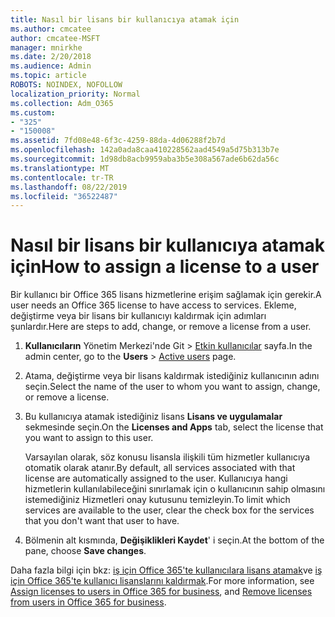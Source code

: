 ```yaml
---
title: Nasıl bir lisans bir kullanıcıya atamak için
ms.author: cmcatee
author: cmcatee-MSFT
manager: mnirkhe
ms.date: 2/20/2018
ms.audience: Admin
ms.topic: article
ROBOTS: NOINDEX, NOFOLLOW
localization_priority: Normal
ms.collection: Adm_O365
ms.custom:
- "325"
- "150008"
ms.assetid: 7fd08e48-6f3c-4259-88da-4d06288f2b7d
ms.openlocfilehash: 142a0ada8caa410228562aad4549a5d75b313b7e
ms.sourcegitcommit: 1d98db8acb9959aba3b5e308a567ade6b62da56c
ms.translationtype: MT
ms.contentlocale: tr-TR
ms.lasthandoff: 08/22/2019
ms.locfileid: "36522487"
---
```

# <a name="how-to-assign-a-license-to-a-user"></a><span data-ttu-id="80176-102">Nasıl bir lisans bir kullanıcıya atamak için</span><span class="sxs-lookup"><span data-stu-id="80176-102">How to assign a license to a user</span></span>

<span data-ttu-id="80176-103">Bir kullanıcı bir Office 365 lisans hizmetlerine erişim sağlamak için gerekir.</span><span class="sxs-lookup"><span data-stu-id="80176-103">A user needs an Office 365 license to have access to services.</span></span> <span data-ttu-id="80176-104">Ekleme, değiştirme veya bir lisans bir kullanıcıyı kaldırmak için adımları şunlardır.</span><span class="sxs-lookup"><span data-stu-id="80176-104">Here are steps to add, change, or remove a license from a user.</span></span>
  
1. <span data-ttu-id="80176-105">**Kullanıcıların** Yönetim Merkezi'nde Git \> [Etkin kullanıcılar](https://go.microsoft.com/fwlink/p/?linkid=834822) sayfa.</span><span class="sxs-lookup"><span data-stu-id="80176-105">In the admin center, go to the **Users** \> [Active users](https://go.microsoft.com/fwlink/p/?linkid=834822) page.</span></span>

2. <span data-ttu-id="80176-106">Atama, değiştirme veya bir lisans kaldırmak istediğiniz kullanıcının adını seçin.</span><span class="sxs-lookup"><span data-stu-id="80176-106">Select the name of the user to whom you want to assign, change, or remove a license.</span></span>

3. <span data-ttu-id="80176-107">Bu kullanıcıya atamak istediğiniz lisans **Lisans ve uygulamalar** sekmesinde seçin.</span><span class="sxs-lookup"><span data-stu-id="80176-107">On the **Licenses and Apps** tab, select the license that you want to assign to this user.</span></span>

    <span data-ttu-id="80176-108">Varsayılan olarak, söz konusu lisansla ilişkili tüm hizmetler kullanıcıya otomatik olarak atanır.</span><span class="sxs-lookup"><span data-stu-id="80176-108">By default, all services associated with that license are automatically assigned to the user.</span></span> <span data-ttu-id="80176-109">Kullanıcıya hangi hizmetlerin kullanılabileceğini sınırlamak için o kullanıcının sahip olmasını istemediğiniz Hizmetleri onay kutusunu temizleyin.</span><span class="sxs-lookup"><span data-stu-id="80176-109">To limit which services are available to the user, clear the check box for the services that you don't want that user to have.</span></span>

4. <span data-ttu-id="80176-110">Bölmenin alt kısmında, **Değişiklikleri Kaydet**' i seçin.</span><span class="sxs-lookup"><span data-stu-id="80176-110">At the bottom of the pane, choose **Save changes**.</span></span>

<span data-ttu-id="80176-111">Daha fazla bilgi için bkz: [iş için Office 365'te kullanıcılara lisans atamak](https://docs.microsoft.com/office365/admin/subscriptions-and-billing/assign-licenses-to-users)ve [iş için Office 365'te kullanıcı lisanslarını kaldırmak](https://docs.microsoft.com/office365/admin/subscriptions-and-billing/remove-licenses-from-users).</span><span class="sxs-lookup"><span data-stu-id="80176-111">For more information, see [Assign licenses to users in Office 365 for business](https://docs.microsoft.com/office365/admin/subscriptions-and-billing/assign-licenses-to-users), and [Remove licenses from users in Office 365 for business](https://docs.microsoft.com/office365/admin/subscriptions-and-billing/remove-licenses-from-users).</span></span>